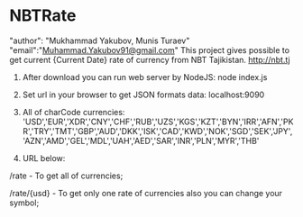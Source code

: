 # NBTRate
 "author": "Mukhammad Yakubov, Munis Turaev"
 "email":"Muhammad.Yakubov91@gmail.com"
This project gives possible to get current {Current Date} rate of currency from NBT Tajikistan.
http://nbt.tj

1. After download you can run web server by NodeJS: node index.js
2. Set url in your browser to get JSON formats data: localhost:9090

3. All of charCode currencies: 'USD','EUR','XDR','CNY','CHF','RUB','UZS','KGS','KZT','BYN','IRR','AFN','PKR','TRY','TMT','GBP','AUD','DKK','ISK','CAD','KWD','NOK','SGD','SEK','JPY','AZN','AMD','GEL','MDL','UAH','AED','SAR','INR','PLN','MYR','THB'

4. URL below:

/rate      - To get all of currencies;

/rate/{usd}  - To get only one rate of currencies also you can change your symbol;

 

